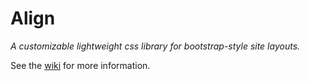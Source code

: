 # Align
*A customizable lightweight css library for bootstrap-style site layouts.*

See the [wiki](https://github.com/koerismo/align-css/wiki) for more information.
